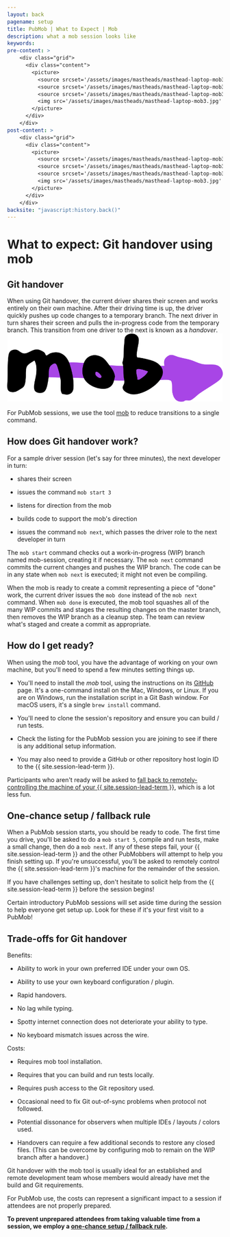 ```yaml
---
layout: back
pagename: setup
title: PubMob | What to Expect | Mob
description: what a mob session looks like
keywords:
pre-content: >
    <div class="grid">
      <div class="content">
        <picture>
          <source srcset='/assets/images/mastheads/masthead-laptop-mob3.jpg' media='(max-width: 1080px)'>
          <source srcset='/assets/images/mastheads/masthead-laptop-mob3.jpg' media='(min-width: 960px)'>
          <source srcset='/assets/images/mastheads/masthead-laptop-mob3.jpg' media='(min-width: 830px'>
          <img src='/assets/images/mastheads/masthead-laptop-mob3.jpg' alt='PubMob what to expect'>
        </picture>
      </div>
    </div>
post-content: >
    <div class="grid">
      <div class="content">
        <picture>
          <source srcset='/assets/images/mastheads/masthead-laptop-mob3.jpg' media='(max-width: 1080px)'>
          <source srcset='/assets/images/mastheads/masthead-laptop-mob3.jpg' media='(min-width: 960px)'>
          <source srcset='/assets/images/mastheads/masthead-laptop-mob3.jpg' media='(min-width: 830px'>
          <img src='/assets/images/mastheads/masthead-laptop-mob3.jpg' alt='PubMob what to expect'>
        </picture>
      </div>
    </div>
backsite: "javascript:history.back()"
---
```

<h1>What to expect: Git handover using mob</h1>

<div>
  <h2>Git handover</h2>
  <p>When using Git handover, the current driver shares their screen and works entirely on their own machine. After their driving time is up, the driver quickly pushes up code changes to a temporary branch. The next driver in turn shares their screen and pulls the in-progress code from the temporary branch. This transition from one driver to the next is known as a <em>handover</em>.<img src="/assets/images/setup/mob_logo.svg" class="setupImg"/></p>
  <p>For PubMob sessions, we use the tool <a href="https://github.com/remotemobprogramming/mob">mob</a> to reduce transitions to a single command.</p>

  <h2>How does Git handover work?</h2>
  <p>For a sample driver session (let's say for three minutes), the next developer in turn:</p>
  <ul class="list">
    <li><p>shares their screen</p></li>
    <li><p>issues the command <code>mob start 3</code></p></li>
    <li><p>listens for direction from the mob</p></li>
    <li><p>builds code to support the mob's direction</p></li>
    <li><p>issues the command <code>mob next</code>, which passes the driver role to the next developer in turn</p></li>
  </ul>
  <p>The <code>mob start</code> command checks out a work-in-progress (WIP) branch named mob-session, creating it if necessary. The <code>mob next</code> command commits the current changes and pushes the WIP branch. The code can be in any state when <code>mob next</code> is executed; it might not even be compiling.</p>
  <p>When the mob is ready to create a commit representing a piece of "done" work, the current driver issues the <code>mob done</code> instead of the <code>mob next</code> command. When <code>mob done</code> is executed, the mob tool squashes all of the many WIP commits and stages the resulting changes on the master branch, then removes the WIP branch as a cleanup step. The team can review what's staged and create a commit as appropriate.</p>
</div>

<div>
  <h2>How do I get ready?</h2>
  <p>When using the <em>mob</em> tool, you have the advantage of working on your own machine, but you'll need to spend a few minutes setting things up.</p>
  <ul class="list outer">
    <li><p>You'll need to install the <em>mob</em> tool, using the instructions on its <a href="http://github.com/remotemobprogramming/mob">GitHub</a> page. It's a one-command install on the Mac, Windows, or Linux. If you are on Windows, run the installation script in a Git Bash window. For macOS users, it's a single <code>brew install</code> command.</p></li>
    <li><p>You'll need to clone the session's repository and ensure you can build / run tests.</p></li>
    <li><p>Check the listing for the PubMob session you are joining to see if there is any additional setup information.</p></li>
    <li><p>You may also need to provide a GitHub or other repository host login ID to the {{ site.session-lead-term }}.</p></li>
  </ul>
  <p>Participants who aren't ready will be asked to <a href="#fallback-rule">fall back to remotely-controlling the machine of your {{ site.session-lead-term }}</a>, which is a lot less fun.</p> 

  <!-- TODO easy way to add people to a repo? Automatable? -->

  <h2><a id="fallback-rule"></a>One-chance setup / fallback rule</h2><!-- TODO anchor tag here -->
  <p>When a PubMob session starts, you should be ready to code. The first time you drive, you'll be asked to do a <code>mob start 5</code>, compile and run tests, make a small change, then do a <code>mob next</code>. If any of these steps fail, your {{ site.session-lead-term }} and the other PubMobbers will attempt to help you finish setting up. If you're unsuccessful, you'll be asked to remotely control the {{ site.session-lead-term }}'s machine for the remainder of the session.</p>
  <p>If you have challenges setting up, don't hesitate to solicit help from the {{ site.session-lead-term }} before the session begins!</p>
  <p>Certain introductory PubMob sessions will set aside time during the session to help everyone get setup up. Look for these if it's your first visit to a PubMob!</p>

  <h2>Trade-offs for Git handover</h2>
  <p>Benefits:</p>
  <ul class="list outer">
    <li><p>Ability to work in your own preferred IDE under your own OS.</p></li>
    <li><p>Ability to use your own keyboard configuration / plugin.</p></li>
    <li><p>Rapid handovers.</p></li>
    <li><p>No lag while typing.</p></li>
    <li><p>Spotty internet connection does not deteriorate your ability to type.</p></li>
    <li><p>No keyboard mismatch issues across the wire.</p></li>
  </ul>
  <p>Costs:</p>
  <ul class="list outer">
    <li><p>Requires mob tool installation.</p></li>
    <li><p>Requires that you can build and run tests locally.</p></li>
    <li><p>Requires push access to the Git repository used.</p></li>
    <li><p>Occasional need to fix Git out-of-sync problems when protocol not followed.</p></li>
    <li><p>Potential dissonance for observers when multiple IDEs / layouts / colors used.</p></li>
    <li><p>Handovers can require a few additional seconds to restore any closed files. (This can be overcome by configuring mob to remain on the WIP branch after a handover.)</p></li>
  </ul>
  <p>Git handover with the mob tool is usually ideal for an established and remote development team whose members would already have met the build and Git requirements.</p>
  <p>For PubMob use, the costs can represent a significant impact to a session if attendees are not properly prepared.</p>
  <p><b>To prevent unprepared attendees from taking valuable time from a session, we employ a <a href="#fallback-rule">one-chance setup / fallback rule</a>.</b></p>
</div>
  <!-- Read <a href="/mobprogramming">more about mob programming and why we use it</a>.
      You can get a quick notion of what an actual PubMob session looks like by watching a few minutes of this <a href="">short video</a>. -->


